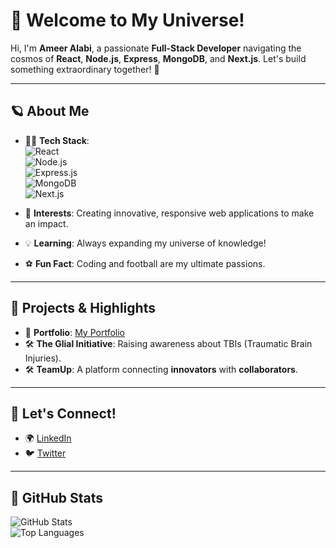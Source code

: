 # 🚀 Welcome to My Universe!  

Hi, I'm **Ameer Alabi**, a passionate **Full-Stack Developer** navigating the cosmos of **React**, **Node.js**, **Express**, **MongoDB**, and **Next.js**. Let's build something extraordinary together! 🌟  

---

## 🪐 About Me  
- 👨‍💻 **Tech Stack**:  
  ![React](https://img.shields.io/badge/React-61DAFB?logo=react&logoColor=white&style=for-the-badge)  
  ![Node.js](https://img.shields.io/badge/Node.js-339933?logo=node.js&logoColor=white&style=for-the-badge)  
  ![Express.js](https://img.shields.io/badge/Express.js-000000?logo=express&logoColor=white&style=for-the-badge)  
  ![MongoDB](https://img.shields.io/badge/MongoDB-47A248?logo=mongodb&logoColor=white&style=for-the-badge)  
  ![Next.js](https://img.shields.io/badge/Next.js-000000?logo=next.js&logoColor=white&style=for-the-badge)  

- 🚀 **Interests**: Creating innovative, responsive web applications to make an impact.  
- 💡 **Learning**: Always expanding my universe of knowledge!  
- ⚽ **Fun Fact**: Coding and football are my ultimate passions.  

---

## 🌟 Projects & Highlights  
- 🌌 **Portfolio**: [My Portfolio](https://ameeralabi.vercel.app/)  
- 🛠️ **The Glial Initiative**: Raising awareness about TBIs (Traumatic Brain Injuries).  
- 🛠️ **TeamUp**: A platform connecting **innovators** with **collaborators**.  

---

## 🌠 Let's Connect!  
- 🌍 [LinkedIn](https://www.linkedin.com/in/ameer-alabi-9bb852287?)  
- 🐦 [Twitter](https://x.com/Alman_0401)  

---

## 🚀 GitHub Stats  
![GitHub Stats](https://github-readme-streak-stats.herokuapp.com/?user=AmeerAlabi&theme=radical)  
![Top Languages](https://github-readme-stats.vercel.app/api/top-langs/?username=AmeerAlabi&layout=compact&theme=radical)  
